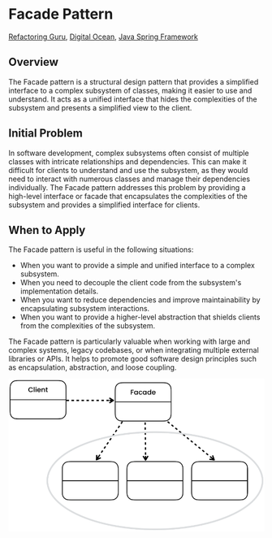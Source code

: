 # Facade Pattern
[Refactoring Guru](https://refactoring.guru/design-patterns/facade), [Digital Ocean](https://www.digitalocean.com/community/tutorials/facade-design-pattern-in-java), [Java Spring Framework](https://springframework.guru/gang-of-four-design-patterns/facade-pattern/)

## Overview
The Facade pattern is a structural design pattern that provides a simplified interface to a complex subsystem of classes, making it easier to use and understand. It acts as a unified interface that hides the complexities of the subsystem and presents a simplified view to the client.

## Initial Problem
In software development, complex subsystems often consist of multiple classes with intricate relationships and dependencies. This can make it difficult for clients to understand and use the subsystem, as they would need to interact with numerous classes and manage their dependencies individually. The Facade pattern addresses this problem by providing a high-level interface or facade that encapsulates the complexities of the subsystem and provides a simplified interface for clients.

## When to Apply
The Facade pattern is useful in the following situations:

* When you want to provide a simple and unified interface to a complex subsystem.
* When you need to decouple the client code from the subsystem's implementation details.
* When you want to reduce dependencies and improve maintainability by encapsulating subsystem interactions.
* When you want to provide a higher-level abstraction that shields clients from the complexities of the subsystem.

The Facade pattern is particularly valuable when working with large and complex systems, legacy codebases, or when integrating multiple external libraries or APIs. It helps to promote good software design principles such as encapsulation, abstraction, and loose coupling.

![Alt text](UML.png)
